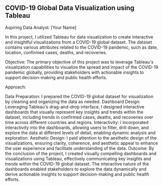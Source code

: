 ## COVID-19 Global Data Visualization using Tableau

Aspiring Data Analyst: [Your Name]

In this project, I utilized Tableau for data visualization to create interactive and insightful visualizations from a COVID-19 global dataset. The dataset contains various attributes related to the COVID-19 pandemic, such as date, location, confirmed cases, deaths, and recoveries.

Objective:
The primary objective of this project was to leverage Tableau's visualization capabilities to visualize the spread and impact of the COVID-19 pandemic globally, providing stakeholders with actionable insights to support decision-making and public health efforts.

Approach:

Data Preparation: I prepared the COVID-19 global dataset for visualization by cleaning and organizing the data as needed.
Dashboard Design: Leveraging Tableau's drag-and-drop interface, I designed interactive dashboards that visually represent key insights and trends within the dataset, including trends in confirmed cases, deaths, and recoveries over time across different countries and regions.
Interactivity: I incorporated interactivity into the dashboards, allowing users to filter, drill down, and explore the data at different levels of detail, enabling dynamic analysis and exploration.
Aesthetic Design: I paid attention to the aesthetic design of the visualizations, ensuring clarity, coherence, and aesthetic appeal to enhance the user experience and facilitate understanding of the data.
Outcome:
By the conclusion of the project, I created visually compelling dashboards and visualizations using Tableau, effectively communicating key insights and trends within the COVID-19 global dataset. The interactive nature of the dashboards enabled stakeholders to explore the data dynamically and derive actionable insights to support decision-making and public health efforts.
